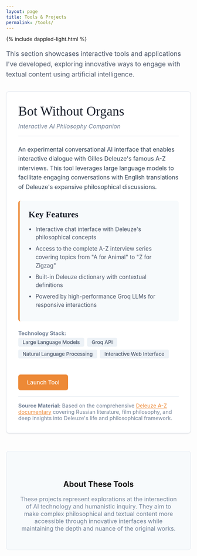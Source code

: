 ```yaml
---
layout: page
title: Tools & Projects
permalink: /tools/
---
```

{% include dappled-light.html %}

<style>
.tools-container {
    max-width: 800px;
    margin: 0 auto;
}

.tool-card {
    border: 1px solid #e2e8f0;
    border-radius: 8px;
    padding: 2rem;
    margin: 2rem 0;
    background: #fff;
    box-shadow: 0 1px 3px rgba(0, 0, 0, 0.1);
    transition: box-shadow 0.3s ease;
}

.tool-card:hover {
    box-shadow: 0 4px 12px rgba(0, 0, 0, 0.15);
}

.tool-header {
    margin-bottom: 1.5rem;
    border-bottom: 1px solid #e2e8f0;
    padding-bottom: 1rem;
}

.tool-title {
    font-family: 'Caveat', cursive;
    font-size: 2.25rem;
    font-weight: 500;
    color: #1a202c;
    margin: 0 0 0.5rem 0;
    line-height: 1.2;
}

.tool-subtitle {
    font-family: 'Inter', sans-serif;
    font-size: 1rem;
    color: #718096;
    margin: 0;
    font-style: italic;
}

.tool-description {
    font-family: 'Inter', sans-serif;
    font-size: 1rem;
    line-height: 1.6;
    color: #2c3e50;
    margin-bottom: 1.5rem;
}

.feature-list {
    margin: 1.5rem 0;
    background: #f7fafc;
    padding: 1.5rem;
    border-radius: 6px;
    border-left: 4px solid #ed8936;
}

.feature-list h4 {
    font-family: 'Caveat', cursive;
    font-size: 1.5rem;
    color: #1a202c;
    margin: 0 0 1rem 0;
}

.feature-list ul {
    margin: 0;
    padding-left: 1.2rem;
    list-style-type: disc;
}

.feature-list li {
    font-family: 'Inter', sans-serif;
    font-size: 0.95rem;
    color: #4a5568;
    margin-bottom: 0.5rem;
    line-height: 1.5;
}

.tech-stack {
    margin: 1.5rem 0;
    font-family: 'Inter', sans-serif;
    font-size: 0.9rem;
    color: #718096;
}

.tech-tag {
    display: inline-block;
    background: #edf2f7;
    color: #4a5568;
    padding: 0.25rem 0.75rem;
    border-radius: 4px;
    margin: 0.25rem 0.25rem 0.25rem 0;
    font-size: 0.85rem;
    font-weight: 500;
}

.cta-button {
    display: inline-block;
    padding: 0.75rem 1.5rem;
    background: #ed8936;
    color: white;
    text-decoration: none;
    border-radius: 6px;
    font-family: 'Inter', sans-serif;
    font-weight: 500;
    font-size: 0.95rem;
    transition: all 0.2s ease;
    margin-top: 1rem;
}

.cta-button:hover {
    background: #dd6b20;
    color: white;
    text-decoration: none;
    transform: translateY(-1px);
    box-shadow: 0 4px 8px rgba(237, 137, 54, 0.3);
}

.source-attribution {
    margin-top: 1rem;
    padding-top: 1rem;
    border-top: 1px solid #e2e8f0;
    font-family: 'Inter', sans-serif;
    font-size: 0.9rem;
    color: #718096;
}

.source-attribution a {
    color: #ed8936;
}

.coming-soon {
    text-align: center;
    padding: 3rem 2rem;
    background: #f7fafc;
    border-radius: 8px;
    margin: 3rem 0;
    border: 1px solid #e2e8f0;
}

.coming-soon h3 {
    font-family: 'Caveat', cursive;
    font-size: 2rem;
    color: #1a202c;
    margin-bottom: 0.5rem;
}

.coming-soon p {
    font-family: 'Inter', sans-serif;
    color: #718096;
    margin: 0;
    font-size: 1rem;
}

.section-intro {
    font-family: 'Inter', sans-serif;
    font-size: 1.1rem;
    color: #4a5568;
    margin-bottom: 2rem;
    line-height: 1.6;
}
</style>

<div class="tools-container">

<p class="section-intro">This section showcases interactive tools and applications I've developed, exploring innovative ways to engage with textual content using artificial intelligence.</p>

<div class="tool-card">
  <div class="tool-header">
    <h3 class="tool-title">Bot Without Organs</h3>
    <p class="tool-subtitle">Interactive AI Philosophy Companion</p>
  </div>
  
  <div class="tool-description">
    An experimental conversational AI interface that enables interactive dialogue with Gilles Deleuze's famous A-Z interviews. This tool leverages large language models to facilitate engaging conversations with English translations of Deleuze's expansive philosophical discussions.
  </div>

  <div class="feature-list">
    <h4>Key Features</h4>
    <ul>
      <li>Interactive chat interface with Deleuze's philosophical concepts</li>
      <li>Access to the complete A-Z interview series covering topics from "A for Animal" to "Z for Zigzag"</li>
      <li>Built-in Deleuze dictionary with contextual definitions</li>
      <li>Powered by high-performance Groq LLMs for responsive interactions</li>
    </ul>
  </div>

  <div class="tech-stack">
    <strong>Technology Stack:</strong><br>
    <span class="tech-tag">Large Language Models</span>
    <span class="tech-tag">Groq API</span>
    <span class="tech-tag">Natural Language Processing</span>
    <span class="tech-tag">Interactive Web Interface</span>
  </div>

  <a href="https://botwithoutorgans.github.io/" class="cta-button" target="_blank">
    Launch Tool
  </a>
  
  <div class="source-attribution">
    <strong>Source Material:</strong> Based on the comprehensive <a href="https://archive.org/details/2nz_20200124" target="_blank">Deleuze A-Z documentary</a> covering Russian literature, film philosophy, and deep insights into Deleuze's life and philosophical framework.
  </div>
</div>

<div class="coming-soon">

## About These Tools

These projects represent explorations at the intersection of AI technology and humanistic inquiry. They aim to make complex philosophical and textual content more accessible through innovative interfaces while maintaining the depth and nuance of the original works.

</div> 